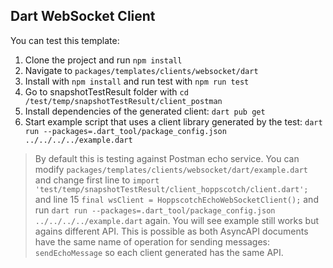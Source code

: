 ## Dart WebSocket Client

You can test this template:
1. Clone the project and run `npm install`
2. Navigate to `packages/templates/clients/websocket/dart`
3. Install with `npm install` and run test with `npm run test`
4. Go to snapshotTestResult folder with `cd /test/temp/snapshotTestResult/client_postman`
5. Install dependencies of the generated client: `dart pub get`
6. Start example script that uses a client library generated by the test: `dart run --packages=.dart_tool/package_config.json ../../../../example.dart`

> By default this is testing against Postman echo service. You can modify `packages/templates/clients/websocket/dart/example.dart` and change first line to `import 'test/temp/snapshotTestResult/client_hoppscotch/client.dart';` and line 15 `final wsClient = HoppscotchEchoWebSocketClient();` and run `dart run --packages=.dart_tool/package_config.json ../../../../example.dart` again. You will see example still works but agains different API. This is possible as both AsyncAPI documents have the same name of operation for sending messages: `sendEchoMessage` so each client generated has the same API.